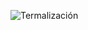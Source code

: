 ![Termalización](https://user-images.githubusercontent.com/44034996/58649290-982e1780-82c0-11e9-8be8-e68a53ae41da.png)
